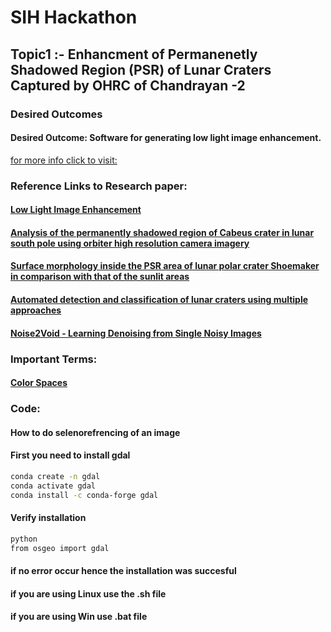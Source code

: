 # SIH Hackathon

## Topic1 :- Enhancment of Permanenetly Shadowed Region (PSR) of Lunar Craters Captured by OHRC of Chandrayan -2
### Desired Outcomes
#### Desired Outcome: Software for generating low light image enhancement.

[for more info click to visit:](https://www.sih.gov.in/sih2024PS?technology_bucket=QWxs&category=U29mdHdhcmU=&organization=SW5kaWFuIFNwYWNlIFJlc2VhcmNoIE9yZ2FuaXphdGlvbiAoSVNSTyk=&organization_type=QWxs)

### Reference Links to Research paper:
#### [Low Light Image Enhancement](https://paperswithcode.com/task/low-light-image-enhancement)
#### [Analysis of the permanently shadowed region of Cabeus crater in lunar south pole using orbiter high resolution camera imagery](https://www.sciencedirect.com/science/article/pii/S0019103523003391#:~:text=Permanently%20shadowed%20regions%20(PSRs)%20on,elevation%20angles%20throughout%20the%20year.)
#### [Surface morphology inside the PSR area of lunar polar crater Shoemaker in comparison with that of the sunlit areas](https://www.sciencedirect.com/science/article/pii/S0032063324000035)
#### [Automated detection and classification of lunar craters using multiple approaches](https://www.sciencedirect.com/science/article/pii/S0273117705010392#bbib14)
#### [Noise2Void - Learning Denoising from Single Noisy Images](https://arxiv.org/abs/1811.10980)
### Important Terms:
#### [Color Spaces](https://developer.mozilla.org/en-US/docs/Glossary/Color_space)


### Code:
#### How to do selenorefrencing of an image
#### First you need to install gdal
```bash
conda create -n gdal
conda activate gdal
conda install -c conda-forge gdal
```

#### Verify installation
```bash
python
from osgeo import gdal
```
#### if no error occur hence the installation was succesful
#### if you are using Linux use the .sh file
#### if you are using Win use .bat file
